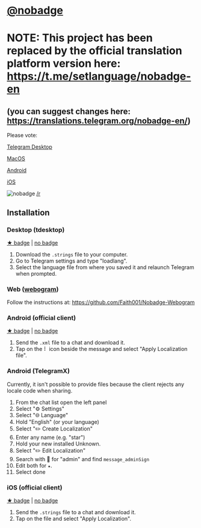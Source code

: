 # [@nobadge](https://t.me/nobadge)

# NOTE: This project has been replaced by the official translation platform version here: https://t.me/setlanguage/nobadge-en
## (you can suggest changes here: https://translations.telegram.org/nobadge-en/)

Please vote:

[Telegram Desktop](https://translations.telegram.org/en/tdesktop/groups_and_channels/lng_admin_badge)

[MacOS](https://translations.telegram.org/en/macos/groups_and_channels/PeerInfo.AdminLabel)

[Android](https://translations.telegram.org/en/android/groups_and_channels/ChatAdmin)

[iOS](https://translations.telegram.org/en/ios/groups_and_channels/GroupInfo.LabelAdmin)

![nobadge](https://user-images.githubusercontent.com/13610073/48900564-604e9f00-ee5b-11e8-9a22-4279d71848e1.png) [/r](https://www.youtube.com/watch?v=ahCgADqInX8)

## Installation

### Desktop (tdesktop)
[★ badge](https://raw.githubusercontent.com/udf/nobadge/master/tdesktop/starbadge.strings)
| [no badge](https://raw.githubusercontent.com/udf/nobadge/master/tdesktop/nobadge.strings)

1. Download the `.strings` file to your computer.
1. Go to Telegram settings and type "loadlang".
1. Select the language file from where you saved it and relaunch Telegram when prompted.


### Web ([webogram](https://web.telegram.org))
Follow the instructions at: https://github.com/Faith001/Nobadge-Webogram


### Android (official client)
[★ badge](https://raw.githubusercontent.com/udf/nobadge/master/android-official/starbadge.xml)
| [no badge](https://raw.githubusercontent.com/udf/nobadge/master/android-official/nobadge.xml)

1. Send the `.xml` file to a chat and download it.
2. Tap on the ⠇ icon beside the message and select "Apply Localization file".


### Android (TelegramX)
Currently, it isn't possible to provide files because the client rejects any locale code when sharing.

1. From the chat list open the left panel
1. Select "⚙️ Settings"
1. Select "🌐 Language"
1. Hold "English" (or your language)
1. Select "✏️ Create Localization"
1. Enter any name (e.g. "star")
1. Hold your new installed Unknown.
1. Select "✏️ Edit Localization"
1. Search with 🔎 for "admin" and find `message_adminSign`
1. Edit both for `★`.
1. Select done


### iOS (official client)
[★ badge](https://raw.githubusercontent.com/udf/nobadge/master/iOS/starbadge.strings)
| [no badge](https://raw.githubusercontent.com/udf/nobadge/master/iOS/nobadge.strings)

1. Send the `.strings` file to a chat and download it.
1. Tap on the file and select "Apply Localization".
